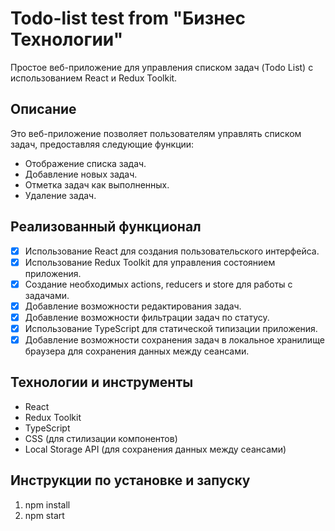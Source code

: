# Todo-list test from "Бизнес Технологии"

Простое веб-приложение для управления списком задач (Todo List) с использованием React и Redux Toolkit.

## Описание

Это веб-приложение позволяет пользователям управлять списком задач, предоставляя следующие функции:

- Отображение списка задач.
- Добавление новых задач.
- Отметка задач как выполненных.
- Удаление задач.

## Реализованный функционал

- [x] Использование React для создания пользовательского интерфейса.
- [x] Использование Redux Toolkit для управления состоянием приложения.
- [x] Создание необходимых actions, reducers и store для работы с задачами.
- [x] Добавление возможности редактирования задач.
- [x] Добавление возможности фильтрации задач по статусу.
- [x] Использование TypeScript для статической типизации приложения.
- [x] Добавление возможности сохранения задач в локальное хранилище браузера для сохранения данных между сеансами.

## Технологии и инструменты

- React
- Redux Toolkit
- TypeScript
- CSS (для стилизации компонентов)
- Local Storage API (для сохранения данных между сеансами)

## Инструкции по установке и запуску

1. npm install
2. npm start

